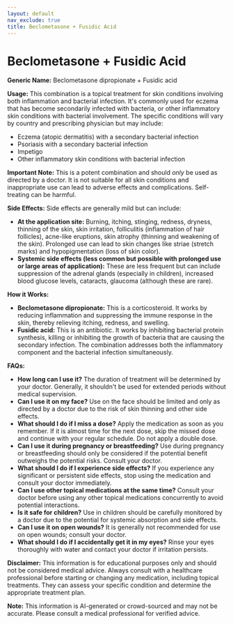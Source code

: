 ```yaml
---
layout: default
nav_exclude: true
title: Beclometasone + Fusidic Acid
---
```


# Beclometasone + Fusidic Acid

**Generic Name:** Beclometasone dipropionate + Fusidic acid

**Usage:** This combination is a topical treatment for skin conditions involving both inflammation and bacterial infection.  It's commonly used for eczema that has become secondarily infected with bacteria, or other inflammatory skin conditions with bacterial involvement.  The specific conditions will vary by country and prescribing physician but may include:

* Eczema (atopic dermatitis) with a secondary bacterial infection
* Psoriasis with a secondary bacterial infection
* Impetigo
* Other inflammatory skin conditions with bacterial infection

**Important Note:** This is a potent combination and should *only* be used as directed by a doctor. It is not suitable for all skin conditions and inappropriate use can lead to adverse effects and complications.  Self-treating can be harmful.


**Side Effects:**  Side effects are generally mild but can include:

* **At the application site:** Burning, itching, stinging, redness, dryness, thinning of the skin, skin irritation, folliculitis (inflammation of hair follicles), acne-like eruptions, skin atrophy (thinning and weakening of the skin).  Prolonged use can lead to skin changes like striae (stretch marks) and hypopigmentation (loss of skin color).
* **Systemic side effects (less common but possible with prolonged use or large areas of application):** These are less frequent but can include suppression of the adrenal glands (especially in children), increased blood glucose levels, cataracts, glaucoma (although these are rare).

**How it Works:**

* **Beclometasone dipropionate:** This is a corticosteroid. It works by reducing inflammation and suppressing the immune response in the skin, thereby relieving itching, redness, and swelling.
* **Fusidic acid:** This is an antibiotic. It works by inhibiting bacterial protein synthesis, killing or inhibiting the growth of bacteria that are causing the secondary infection.  The combination addresses both the inflammatory component and the bacterial infection simultaneously.

**FAQs:**

* **How long can I use it?**  The duration of treatment will be determined by your doctor.  Generally, it shouldn't be used for extended periods without medical supervision.
* **Can I use it on my face?** Use on the face should be limited and only as directed by a doctor due to the risk of skin thinning and other side effects.
* **What should I do if I miss a dose?** Apply the medication as soon as you remember. If it is almost time for the next dose, skip the missed dose and continue with your regular schedule. Do not apply a double dose.
* **Can I use it during pregnancy or breastfeeding?**  Use during pregnancy or breastfeeding should only be considered if the potential benefit outweighs the potential risks.  Consult your doctor.
* **What should I do if I experience side effects?**  If you experience any significant or persistent side effects, stop using the medication and consult your doctor immediately.
* **Can I use other topical medications at the same time?**  Consult your doctor before using any other topical medications concurrently to avoid potential interactions.
* **Is it safe for children?**  Use in children should be carefully monitored by a doctor due to the potential for systemic absorption and side effects.
* **Can I use it on open wounds?** It is generally not recommended for use on open wounds; consult your doctor.
* **What should I do if I accidentally get it in my eyes?** Rinse your eyes thoroughly with water and contact your doctor if irritation persists.


**Disclaimer:** This information is for educational purposes only and should not be considered medical advice. Always consult with a healthcare professional before starting or changing any medication, including topical treatments.  They can assess your specific condition and determine the appropriate treatment plan.


**Note:** This information is AI-generated or crowd-sourced and may not be accurate. Please consult a medical professional for verified advice.
